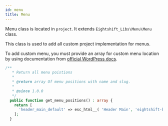 ```yaml
---
id: menu
title: Menu
---
```


Menu class is located in `project`. It extends `Eightshift_Libs\Menu\Menu` class.

This class is used to add all custom project implementation for menus.

To add custom menu, you must provide an array for custom menu location by using documentation from [official WordPress docs](https://developer.wordpress.org/reference/functions/register_nav_menus/).

```php
/**
   * Return all menu poistions
   *
   * @return array Of menu positions with name and slug.
   *
   * @since 1.0.0
   */
  public function get_menu_positions() : array {
    return [
      'header_main_default' => esc_html__( 'Header Main', 'eightshift-boilerplate' ),
    ];
  }
```
